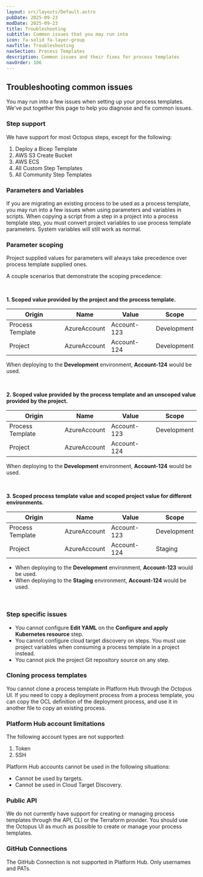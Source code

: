 ```yaml
---
layout: src/layouts/Default.astro
pubDate: 2025-09-23
modDate: 2025-09-23
title: Troubleshooting
subtitle: Common issues that you may run into
icon: fa-solid fa-layer-group
navTitle: Troubleshooting
navSection: Process Templates
description: Common issues and their fixes for process templates
navOrder: 106
---
```


## Troubleshooting common issues

You may run into a few issues when setting up your process templates. We've put together this page to help you diagnose and fix common issues.

### Step support

We have support for most Octopus steps, except for the following:

1. Deploy a Bicep Template
2. AWS S3 Create Bucket
3. AWS ECS
4. All Custom Step Templates
5. All Community Step Templates

### Parameters and Variables

If you are migrating an existing process to be used as a process template, you may run into a few issues when using parameters and variables in scripts. When copying a script from a step in a project into a process template step, you must convert project variables to use process template parameters. System variables will still work as normal.

### Parameter scoping

Project supplied values for parameters will always take precedence over process template supplied ones.

A couple scenarios that demonstrate the scoping precedence:

<br>

**1. Scoped value provided by the project and the process template.**

| Origin           | Name         | Value            | Scope       |
|------------------|--------------|------------------|-------------|
| Process Template | AzureAccount | Account-123 | Development |
| Project          | AzureAccount     | Account-124 | Development |

When deploying to the **Development** environment, **Account-124** would be used.

<br>

**2. Scoped value provided by the process template and an unscoped value provided by the project.**

| Origin           | Name         | Value            | Scope       |
|------------------|--------------|------------------|-------------|
| Process Template | AzureAccount | Account-123 | Development |
| Project          | AzureAccount     | Account-124 | |

When deploying to the **Development** environment, **Account-124** would be used.

<br>

**3. Scoped process template value and scoped project value for different environments.**

| Origin           | Name         | Value            | Scope       |
|------------------|--------------|------------------|-------------|
| Process Template | AzureAccount | Account-123 | Development |
| Project          | AzureAccount     | Account-124 | Staging |

- When deploying to the **Development** environment, **Account-123** would be used.
- When deploying to the **Staging** environment, **Account-124** would be used.

<br>

### Step specific issues

- You cannot configure **Edit YAML** on the **Configure and apply Kubernetes resource** step.
- You cannot configure cloud target discovery on steps. You must use project variables when consuming a process template in a project instead.
- You cannot pick the project Git repository source on any step.

### Cloning process templates

You cannot clone a process template in Platform Hub through the Octopus UI. If you need to copy a deployment process from a process template, you can copy the OCL definition of the deployment process, and use it in another file to copy an existing process.

### Platform Hub account limitations

The following account types are not supported:

1. Token
2. SSH

Platform Hub accounts cannot be used in the following situations:

- Cannot be used by targets.
- Cannot be used in Cloud Target Discovery.  

### Public API

We do not currently have support for creating or managing process templates through the API, CLI or the Terraform provider. You should use the Octopus UI as much as possible to create or manage your process templates.

### GitHub Connections

The GitHub Connection is not supported in Platform Hub. Only usernames and PATs.
